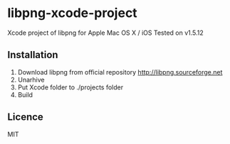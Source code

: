 libpng-xcode-project
====================

Xcode project of libpng for Apple Mac OS X / iOS
Tested on v1.5.12

Installation
-------------
1. Download libpng from official repository http://libpng.sourceforge.net
2. Unarhive
3. Put Xcode folder to ./projects folder
4. Build

Licence
-------------
MIT